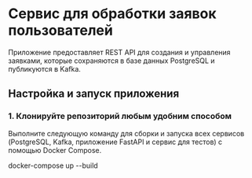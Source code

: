 # Cервис для обработки заявок пользователей

Приложение предоставляет REST API для создания и управления заявками, которые сохраняются в базе данных PostgreSQL и публикуются в Kafka.


## Настройка и запуск приложения

### 1. Клонируйте репозиторий любым удобним способом

Выполните следующую команду для сборки и запуска всех сервисов (PostgreSQL, Kafka, приложение FastAPI и сервис для тестов) с помощью Docker Compose.

docker-compose up --build
